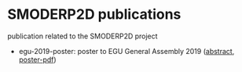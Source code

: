 # SMODERP2D publications
publication related to the SMODERP2D project
- egu-2019-poster: poster to EGU General Assembly 2019 ([abstract](https://meetingorganizer.copernicus.org/EGU2019/EGU2019-13921.pdf), [poster-pdf](https://github.com/storm-fsv-cvut/smoderp2d-publications/raw/master/egu-2019-poster/Landa_et_al_egu_2019.pdf))


